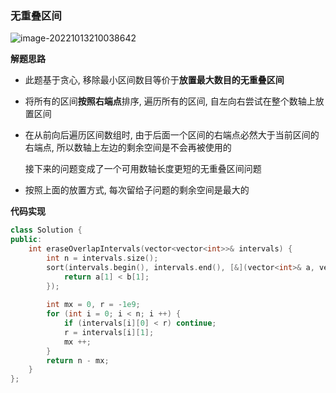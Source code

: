 ### 无重叠区间



![image-20221013210038642](http://www.cdn.liver0377.xyz/typora/202210132100685.png)



**解题思路**

- 此题基于贪心, 移除最小区间数目等价于**放置最大数目的无重叠区间**

- 将所有的区间**按照右端点**排序, 遍历所有的区间, 自左向右尝试在整个数轴上放置区间

- 在从前向后遍历区间数组时, 由于后面一个区间的右端点必然大于当前区间的右端点, 所以数轴上左边的剩余空间是不会再被使用的

  接下来的问题变成了一个可用数轴长度更短的无重叠区间问题

- 按照上面的放置方式, 每次留给子问题的剩余空间是最大的



**代码实现**

```cc
class Solution {
public:
    int eraseOverlapIntervals(vector<vector<int>>& intervals) {
        int n = intervals.size();
        sort(intervals.begin(), intervals.end(), [&](vector<int>& a, vector<int>& b) {
            return a[1] < b[1];
        });
        
        int mx = 0, r = -1e9;
        for (int i = 0; i < n; i ++) {
            if (intervals[i][0] < r) continue;
            r = intervals[i][1];
            mx ++;
        }
        return n - mx;
    }
};
```

